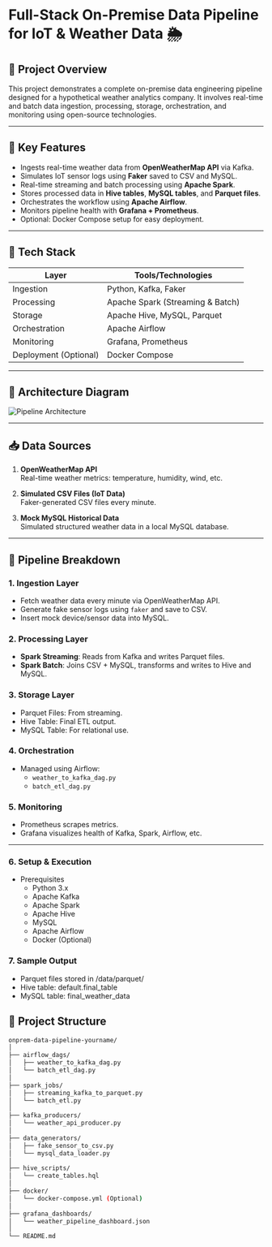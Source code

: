 # Full-Stack On-Premise Data Pipeline for IoT & Weather Data 🌦️

## 🚀 Project Overview
This project demonstrates a complete on-premise data engineering pipeline designed for a hypothetical weather analytics company. It involves real-time and batch data ingestion, processing, storage, orchestration, and monitoring using open-source technologies.

---

## 📌 Key Features
- Ingests real-time weather data from **OpenWeatherMap API** via Kafka.
- Simulates IoT sensor logs using **Faker** saved to CSV and MySQL.
- Real-time streaming and batch processing using **Apache Spark**.
- Stores processed data in **Hive tables**, **MySQL tables**, and **Parquet files**.
- Orchestrates the workflow using **Apache Airflow**.
- Monitors pipeline health with **Grafana + Prometheus**.
- Optional: Docker Compose setup for easy deployment.

---

## 🧰 Tech Stack
| Layer | Tools/Technologies |
|-------|--------------------|
| Ingestion | Python, Kafka, Faker |
| Processing | Apache Spark (Streaming & Batch) |
| Storage | Apache Hive, MySQL, Parquet |
| Orchestration | Apache Airflow |
| Monitoring | Grafana, Prometheus |
| Deployment (Optional) | Docker Compose |

---

## 🧬 Architecture Diagram
![Pipeline Architecture](./images/pipeline_architecture_dark.png) <!-- Adjust image path accordingly -->

---

## 📥 Data Sources
1. **OpenWeatherMap API**  
   Real-time weather metrics: temperature, humidity, wind, etc.

2. **Simulated CSV Files (IoT Data)**  
   Faker-generated CSV files every minute.

3. **Mock MySQL Historical Data**  
   Simulated structured weather data in a local MySQL database.

---

## 🔄 Pipeline Breakdown

### 1. Ingestion Layer
- Fetch weather data every minute via OpenWeatherMap API.
- Generate fake sensor logs using `faker` and save to CSV.
- Insert mock device/sensor data into MySQL.

### 2. Processing Layer
- **Spark Streaming**: Reads from Kafka and writes Parquet files.
- **Spark Batch**: Joins CSV + MySQL, transforms and writes to Hive and MySQL.

### 3. Storage Layer
- Parquet Files: From streaming.
- Hive Table: Final ETL output.
- MySQL Table: For relational use.

### 4. Orchestration
- Managed using Airflow:
   - `weather_to_kafka_dag.py`
   - `batch_etl_dag.py`

### 5. Monitoring
- Prometheus scrapes metrics.
- Grafana visualizes health of Kafka, Spark, Airflow, etc.

---
### 6. Setup & Execution
- Prerequisites
   - Python 3.x
   - Apache Kafka
   - Apache Spark
   - Apache Hive
   - MySQL
   - Apache Airflow
   - Docker (Optional)

### 7. Sample Output
- Parquet files stored in /data/parquet/
- Hive table: default.final_table
- MySQL table: final_weather_data

## 📁 Project Structure
```bash
onprem-data-pipeline-yourname/
│
├── airflow_dags/
│   ├── weather_to_kafka_dag.py
│   └── batch_etl_dag.py
│
├── spark_jobs/
│   ├── streaming_kafka_to_parquet.py
│   └── batch_etl.py
│
├── kafka_producers/
│   └── weather_api_producer.py
│
├── data_generators/
│   ├── fake_sensor_to_csv.py
│   └── mysql_data_loader.py
│
├── hive_scripts/
│   └── create_tables.hql
│
├── docker/
│   └── docker-compose.yml (Optional)
│
├── grafana_dashboards/
│   └── weather_pipeline_dashboard.json
│
└── README.md
